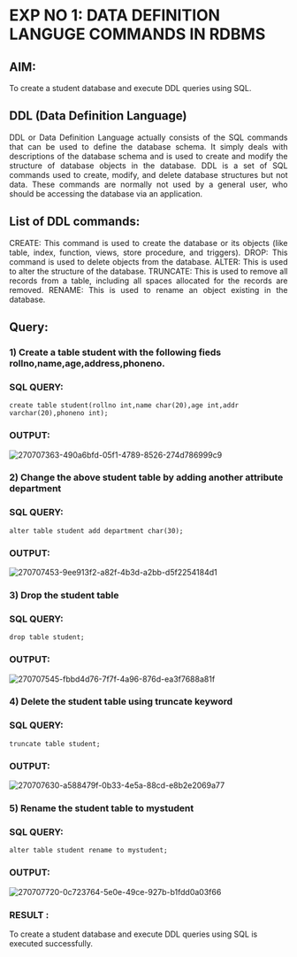# EXP NO 1: DATA DEFINITION LANGUGE COMMANDS IN RDBMS

## AIM:
To create a student database and execute DDL queries using SQL.


## DDL (Data Definition Language)
<div align="justify">
DDL or Data Definition Language actually consists of the SQL commands that can be used to define the database schema. It simply deals with descriptions of the database schema and is used to create and modify the structure of database objects in the database. DDL is a set of SQL commands used to create, modify, and delete database structures but not data. These commands are normally not used by a general user, who should be accessing the database via an application.
</div>
 
## List of DDL commands: 
<div align="justify">
CREATE: This command is used to create the database or its objects (like table, index, function, views, store procedure, and triggers).
DROP: This command is used to delete objects from the database.
ALTER: This is used to alter the structure of the database.
TRUNCATE: This is used to remove all records from a table, including all spaces allocated for the records are removed.
RENAME: This is used to rename an object existing in the database.
</div>

## Query:
### 1) Create a table student with the following fieds rollno,name,age,address,phoneno.

### SQL QUERY: 
```
create table student(rollno int,name char(20),age int,addr varchar(20),phoneno int);
```

### OUTPUT:
![270707363-490a6bfd-05f1-4789-8526-274d786999c9](https://github.com/Bmohamedathil/G2_DBMS/assets/119560261/95e23803-c402-48a9-bee9-069d1af4a33d)

### 2) Change the above student table by adding another attribute department

### SQL QUERY: 
```
alter table student add department char(30);
```
### OUTPUT:
![270707453-9ee913f2-a82f-4b3d-a2bb-d5f2254184d1](https://github.com/Bmohamedathil/G2_DBMS/assets/119560261/c8101dff-39e3-47d8-aba7-8d02f20d2d2f)


### 3) Drop the student table
 
### SQL QUERY: 
```
drop table student;
```

### OUTPUT:
![270707545-fbbd4d76-7f7f-4a96-876d-ea3f7688a81f](https://github.com/Bmohamedathil/G2_DBMS/assets/119560261/e99fc913-eb77-4865-97b8-9fa74500e8d1)


### 4) Delete the student table using truncate keyword

### SQL QUERY: 
```
truncate table student;
```

### OUTPUT:

![270707630-a588479f-0b33-4e5a-88cd-e8b2e2069a77](https://github.com/Bmohamedathil/G2_DBMS/assets/119560261/31728856-bf50-4cfb-b300-6d5bd3c33a96)


### 5) Rename the student table to mystudent

### SQL QUERY: 
```
alter table student rename to mystudent;
```

### OUTPUT:
![270707720-0c723764-5e0e-49ce-927b-b1fdd0a03f66](https://github.com/Bmohamedathil/G2_DBMS/assets/119560261/46ad475a-85ff-4d28-84dc-a85121c73f1d)

### RESULT :
To create a student database and execute DDL queries using SQL is executed successfully.
